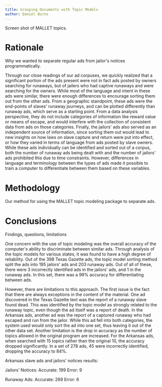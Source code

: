 ```yaml
---
title: Grouping Documents with Topic Models
author: Daniel Burns
...
```


Screen shot of MALLET topics.

# Rationale

Why we wanted to separate regular ads from jailor's notices programmatically. 

Through our close readings of our ad corpuses, we quickly realized that a significant portion of the ads present were not in fact ads posted by owners searching for runaways, but of jailers who had captive runaways and were searching for the owners. While most of the language and intent in these ads were similar, there were enough differences to encourage sorting them out from the other ads.  From a geographic standpoint, these ads were the end-points of slaves' runaway journeys, and can be plotted differently than runaway ads, which serve as a starting point.  From a data analysis perspective, they do not include categories of information like reward value or means of escape, and would interfere with the collection of consistent data from ads on those categories.  Finally, the jailors' ads also served as an independent source of information, since sorting them out would lead to new insights on how laws on slave capture and return were put into effect, or how they varied in terms of language from ads posted by slave owners.
While these ads individually can be identified and sorted out of a corpus, both the number of runaway ads being dealt with and the number of jailors' ads prohibited this due to time constraints.  However, differences in language and terminology between the types of ads made it possible to train a computer to differentiate between them based on these variables.

# Methodology

Our method for using the MALLET topic modeling package to separate ads.

# Conclusions

Findings, questions, limitations

One concern with the use of topic modeling was the overall accuracy of the computer's ability to discriminate between similar ads.  Through analysis of the topic models for various states, it was found to have a high degree of reliability.  Out of the 398 Texas Gazette ads, the topic model sorting method split the ads into 195 jailors' ads and 203 runaway ads.  Out of all of these, there were 3 incorrectly identified ads in the jailors' ads, and 1 in the runaway ads.  In this set, there was a 99% accuracy for differentiating between ads.

However, there are limitations to this approach.  The first issue is the fact that there are always exceptions in the content of the material.  One ad discovered in the Texas Gazette text was the report of a runaway slave found dead.  This was identified by the topic model as strongly related to the runaway topic, even though the ad itself was a report of death.  In the Arkansas ads, another ad was the report of a captured runaway who had escaped and run from the jailor.  While this ad fell into both categories, the system used would only sort the ad into one set, thus leaving it out of the other data set.
Another limitation is the drop in accuracy as the number of topics allowed in the original program are increased.  For the Arkansas ads, when searched with 15 topics rather than the original 10, the accuracy dropped significantly.  In a set of 278 ads, 45 were incorrectly identified, dropping the accuracy to 84%.


Arkansas slave ads and jailors' notices results:

Jailors' Notices: 
Accurate: 199
Error: 9

Runaway Ads:
Accurate: 289
Error: 6


